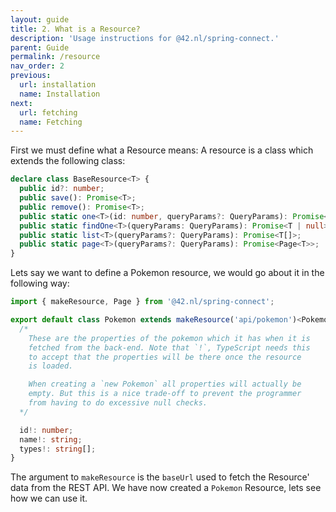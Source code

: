 ```yaml
---
layout: guide
title: 2. What is a Resource?
description: 'Usage instructions for @42.nl/spring-connect.'
parent: Guide
permalink: /resource
nav_order: 2
previous:
  url: installation
  name: Installation
next:
  url: fetching
  name: Fetching
---
```


First we must define what a Resource means: A resource is a class
which extends the following class:

```ts
declare class BaseResource<T> {
  public id?: number;
  public save(): Promise<T>;
  public remove(): Promise<T>;
  public static one<T>(id: number, queryParams?: QueryParams): Promise<T>;
  public static findOne<T>(queryParams: QueryParams): Promise<T | null>;
  public static list<T>(queryParams?: QueryParams): Promise<T[]>;
  public static page<T>(queryParams?: QueryParams): Promise<Page<T>>;
}
```

Lets say we want to define a Pokemon resource, we would go about it in the following way:

```ts
import { makeResource, Page } from '@42.nl/spring-connect';

export default class Pokemon extends makeResource('api/pokemon')<Pokemon> {
  /* 
    These are the properties of the pokemon which it has when it is
    fetched from the back-end. Note that `!`, TypeScript needs this
    to accept that the properties will be there once the resource
    is loaded.

    When creating a `new Pokemon` all properties will actually be
    empty. But this is a nice trade-off to prevent the programmer
    from having to do excessive null checks.
  */

  id!: number;
  name!: string;
  types!: string[];
}
```

The argument to `makeResource` is the `baseUrl` used to fetch the Resource' data from the REST API.
We have now created a `Pokemon` Resource, lets see how we can use it.
